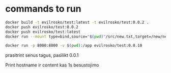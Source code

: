# commands to run


```bash
docker build -t evilrosko/test:latest -t evilrosko/test:0.0.2 .
docker push evilrosko/test:0.0.2
docker push evilrosko/test:latest
docker run --mount type=bind,source="$(pwd)"/src/new.txt,target=/new/new.txt evilrosko/test:latest

docker run -p 8000:8000 -v $(pwd):/app evilrosko/test:0.0.10
```



prasitrint senus tagus, pasilikt 0.0.1

Print hostname ir content kas 1s besustojimo